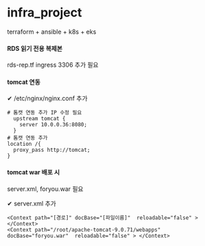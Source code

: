 # infra_project
terraform + ansible + k8s + eks

#### RDS 읽기 전용 복제본
rds-rep.tf 
ingress 3306 추가 필요

#### tomcat 연동
✔ /etc/nginx/nginx.conf 추가
```
# 톰캣 연동 추가 IP 수정 필요
  upstream tomcat {
    server 10.0.0.36:8080;
  }
# 톰캣 연동 추가
location /{
  proxy_pass http://tomcat;
}
```

#### tomcat war 배포 시
server.xml, foryou.war 필요

✔ server.xml 추가
```
<Context path="[경로]" docBase="[파일이름]"  reloadable="false" > </Context>
<Context path="/root/apache-tomcat-9.0.71/webapps" docBase="foryou.war"  reloadable="false" > </Context>
```
